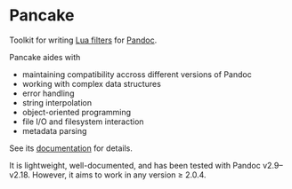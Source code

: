 # Pancake

Toolkit for writing [Lua filters](https://pandoc.org/lua-filters.html)
for [Pandoc](https://pandoc.org).

Pancake aides with

* maintaining compatibility accross different versions of Pandoc
* working with complex data structures
* error handling
* string interpolation
* object-oriented programming
* file I/O and filesystem interaction
* metadata parsing

See its [documentation](docs/index.html) for details.

It is lightweight, well-documented, and has been tested with Pandoc v2.9–v2.18.
However, it aims to work in any version ≥ 2.0.4.

